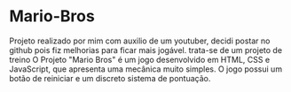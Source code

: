# Mario-Bros
Projeto realizado por mim com auxilio de um youtuber, decidi postar no github pois fiz melhorias para ficar mais jogável.
trata-se de um projeto de treino
O Projeto "Mario Bros" é um jogo desenvolvido em HTML, CSS e JavaScript, que apresenta uma mecânica muito simples. O jogo possui um botão de reiniciar e um discreto sistema de pontuação.
